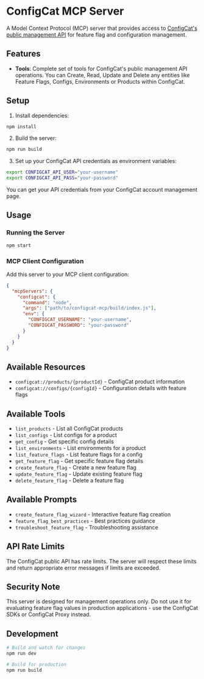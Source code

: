 # ConfigCat MCP Server

A Model Context Protocol (MCP) server that provides access to [ConfigCat's public management API](https://api.configcat.com/docs/) for feature flag and configuration management.

## Features

- **Tools**: Complete set of tools for ConfigCat's public management API operations. You can Create, Read, Update and Delete any entities like Feature Flags, Configs, Environments or Products within ConfigCat.

## Setup

1. Install dependencies:
```bash
npm install
```

2. Build the server:
```bash
npm run build
```

3. Set up your ConfigCat API credentials as environment variables:
```bash
export CONFIGCAT_API_USER="your-username"
export CONFIGCAT_API_PASS="your-password"
```

You can get your API credentials from your ConfigCat account management page.

## Usage

### Running the Server

```bash
npm start
```

### MCP Client Configuration

Add this server to your MCP client configuration:

```json
{
  "mcpServers": {
    "configcat": {
      "command": "node",
      "args": ["path/to/configcat-mcp/build/index.js"],
      "env": {
        "CONFIGCAT_USERNAME": "your-username",
        "CONFIGCAT_PASSWORD": "your-password"
      }
    }
  }
}
```

## Available Resources

- `configcat://products/{productId}` - ConfigCat product information
- `configcat://configs/{configId}` - Configuration details with feature flags

## Available Tools

- `list_products` - List all ConfigCat products
- `list_configs` - List configs for a product
- `get_config` - Get specific config details
- `list_environments` - List environments for a product
- `list_feature_flags` - List feature flags for a config
- `get_feature_flag` - Get specific feature flag details
- `create_feature_flag` - Create a new feature flag
- `update_feature_flag` - Update existing feature flag
- `delete_feature_flag` - Delete a feature flag

## Available Prompts

- `create_feature_flag_wizard` - Interactive feature flag creation
- `feature_flag_best_practices` - Best practices guidance
- `troubleshoot_feature_flag` - Troubleshooting assistance

## API Rate Limits

The ConfigCat public API has rate limits. The server will respect these limits and return appropriate error messages if limits are exceeded.

## Security Note

This server is designed for management operations only. Do not use it for evaluating feature flag values in production applications - use the ConfigCat SDKs or ConfigCat Proxy instead.

## Development

```bash
# Build and watch for changes
npm run dev

# Build for production
npm run build
```